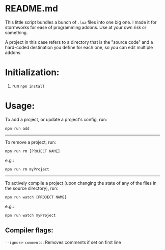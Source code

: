 # README.md

This little script bundles a bunch of `.lua` files into one big one. I made it for stormworks for ease of programming addons. Use at your own risk or something.

A project in this case refers to a directory that is the "source code" and a hard-coded destination you define for each one, so you can edit multiple addons.

# Initialization:
1. run `npm install`

# Usage:

To add a project, or update a project's config, run:

```
npm run add
```
___
To remove a project, run:
```
npm run rm [PROJECT NAME]
```

e.g.:
```
npm run rm myProject
```

___

To actively compile a project (upon changing the state of any of the files in the source directory), run:
```
npm run watch [PROJECT NAME]
```

e.g.:
```
npm run watch myProject
```

## Compiler flags:
`--ignore-comments`: Removes comments if set on first line